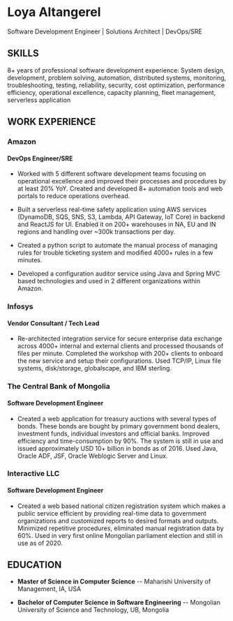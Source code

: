 # Loya Altangerel
Software Development Engineer | Solutions Architect | DevOps/SRE
## SKILLS
8+ years of professional software development experience: System design, development, problem solving, automation, distributed systems, monitoring, troubleshooting, testing, reliability, security, cost optimization, performance efficiency, operational excellence, capacity planning, fleet management, serverless application

## WORK EXPERIENCE

### Amazon
#### DevOps Engineer/SRE
- Worked with 5 different software development teams focusing on operational excellence and improved their processes and procedures by at least 20% YoY. Created and developed 8+ automation tools and web portals to reduce operations overhead.

- Built a serverless real-time safety application using AWS services (DynamoDB, SQS, SNS, S3, Lambda, API Gateway, IoT Core) in backend and ReactJS for UI. Enabled it on 200+ warehouses in NA, EU and IN regions and handling over ~300k transactions per day.

- Created a python script to automate the manual process of managing rules for trouble ticketing system and modified 4000+ rules in a few minutes.

- Developed a configuration auditor service using Java and Spring MVC based technologies and used in 2 different organizations within Amazon.

### Infosys
#### Vendor Consultant / Tech Lead
- Re-architected integration service for secure enterprise data exchange across 4000+ internal and external clients and processed thousands of files per minute. Completed the workshop with 200+ clients to onboard the new service and setup their configurations. Used TCP/IP, Linux file systems, disk/storage, globalscape, and IBM sterling.

### The Central Bank of Mongolia
#### Software Development Engineer
- Created a web application for treasury auctions with several types of bonds. These bonds are bought by primary government bond dealers, investment funds, individual investors and official banks. Improved efficiency and time-consumption by 90%. The system is still in use and issued approximately USD 10+ billion in bonds as of 2016. Used Java, Oracle ADF, JSF, Oracle Weblogic Server and Linux.

### Interactive LLC
#### Software Development Engineer
- Created a web based national citizen registration system which makes a public service efficient by providing real-time data to government organizations and customized reports to desired formats and outputs. Minimized repetitive procedures, eliminated manual registration data by 60%. Used in very first online Mongolian parliament election and still in use as of 2020.

## EDUCATION

- **Master of Science in Computer Science**
  -- Maharishi University of Management, IA, USA

- **Bachelor of Computer Science in Software Engineering**
  -- Mongolian University of Science and Technology, UB, Mongolia
